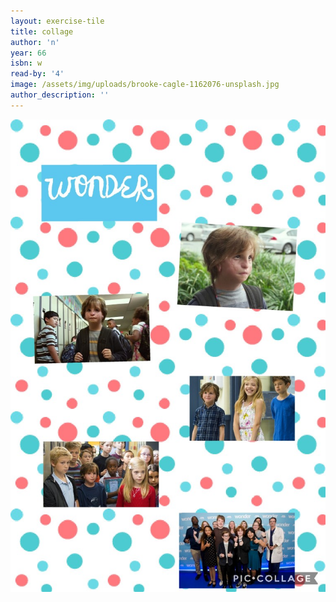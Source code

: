 ```yaml
---
layout: exercise-tile
title: collage
author: 'n'
year: 66
isbn: w
read-by: '4'
image: /assets/img/uploads/brooke-cagle-1162076-unsplash.jpg
author_description: ''
---
```

![](/assets/img/uploads/collage-2019-06-12-16_10_14.jpg)
